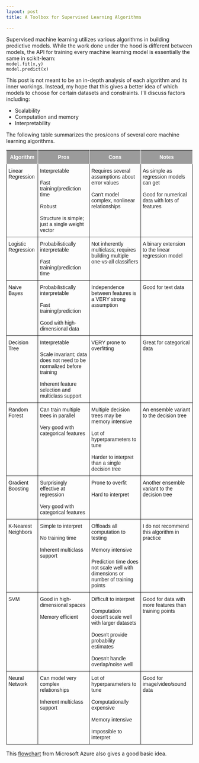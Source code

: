 ```yaml
---
layout: post
title: A Toolbox for Supervised Learning Algorithms

---
```


Supervised machine learning utilizes various algorithms in building predictive models.  While the work done under the hood is different between models, the API for training every machine learning model is essentially the same in scikit-learn:  
`model.fit(x,y)`  
`model.predict(x)`

This post is not meant to be an in-depth analysis of each algorithm and its inner workings.  Instead, my hope that this gives a better idea of which models to choose for certain datasets and constraints.  I'll discuss factors including:
- Scalability
- Computation and memory
- Interpretability

The following table summarizes the pros/cons of several core machine learning algorithms.

<style type="text/css">
.tg  {border-collapse:collapse;border-spacing:0;}
.tg td{font-family:Arial, sans-serif;font-size:14px;padding:10px 5px;border-style:solid;border-width:1px;overflow:hidden;word-break:normal;}
.tg th{font-family:Arial, sans-serif;font-size:14px;font-weight:normal;padding:10px 5px;border-style:solid;border-width:1px;overflow:hidden;word-break:normal;}
.tg .tg-w7sd{font-weight:bold;background-color:#9b9b9b;color:#ffffff;text-align:center;vertical-align:top}
.tg .tg-yw4l{vertical-align:top}
</style>
<table class="tg">
  <tr>
    <th class="tg-w7sd">Algorithm</th>
    <th class="tg-w7sd">Pros</th>
    <th class="tg-w7sd">Cons</th>
    <th class="tg-w7sd">Notes</th>
  </tr>
  <tr>
    <td class="tg-yw4l">Linear Regression</td>
    <td class="tg-yw4l">Interpretable <br><br>Fast training/prediction time<br><br>Robust<br> <br>Structure is simple; just a single weight vector</td>
    <td class="tg-yw4l">Requires several assumptions about error values<br><br>Can't model complex, nonlinear relationships</td>
    <td class="tg-yw4l">As simple as regression models can get<br><br>Good for numerical data with lots of features</td>
  </tr>
  <tr>
    <td class="tg-yw4l">Logistic Regression</td>
    <td class="tg-yw4l">Probabilistically interpretable<br><br>Fast training/prediction time</td>
    <td class="tg-yw4l">Not inherently multiclass; requires building multiple one-vs-all classifiers</td>
    <td class="tg-yw4l">A binary extension to the linear regression model</td>
  </tr>
  <tr>
    <td class="tg-yw4l">Naive Bayes</td>
    <td class="tg-yw4l">Probabilistically interpretable<br><br>Fast training/prediction<br><br>Good with high-dimensional data</td>
    <td class="tg-yw4l">Independence between features is a VERY strong assumption</td>
    <td class="tg-yw4l">Good for text data</td>
  </tr>
  <tr>
    <td class="tg-yw4l">Decision Tree</td>
    <td class="tg-yw4l">Interpretable<br><br>Scale invariant; data does not need to be normalized before training<br><br>Inherent feature selection and multiclass support</td>
    <td class="tg-yw4l">VERY prone to overfitting</td>
    <td class="tg-yw4l">Great for categorical data</td>
  </tr>
  <tr>
    <td class="tg-yw4l">Random Forest</td>
    <td class="tg-yw4l">Can train multiple trees in parallel<br><br>Very good with categorical features</td>
    <td class="tg-yw4l">Multiple decision trees may be memory intensive<br><br>Lot of hyperparameters to tune<br><br>Harder to interpret than a single decision tree</td>
    <td class="tg-yw4l">An ensemble variant to the decision tree</td>
  </tr>
  <tr>
    <td class="tg-yw4l">Gradient Boosting</td>
    <td class="tg-yw4l">Surprisingly effective at regression<br><br>Very good with categorical features</td>
    <td class="tg-yw4l">Prone to overfit<br><br>Hard to interpret</td>
    <td class="tg-yw4l">Another ensemble variant to the decision tree</td>
  </tr>
  <tr>
    <td class="tg-yw4l">K-Nearest Neighbors</td>
    <td class="tg-yw4l">Simple to interpret<br><br>No training time<br><br>Inherent multiclass support</td>
    <td class="tg-yw4l">Offloads all computation to testing<br><br>Memory intensive<br><br>Prediction time does not scale well with dimensions or number of training points</td>
    <td class="tg-yw4l">I do not recommend this algorithm in practice</td>
  </tr>
  <tr>
    <td class="tg-yw4l">SVM</td>
    <td class="tg-yw4l">Good in high-dimensional spaces<br><br>Memory efficient</td>
    <td class="tg-yw4l">Difficult to interpret<br><br>Computation doesn't scale well with larger datasets<br><br>Doesn't provide probability estimates<br><br>Doesn't handle overlap/noise well</td>
    <td class="tg-yw4l">Good for data with more features than training points</td>
  </tr>
  <tr>
    <td class="tg-yw4l">Neural Network</td>
    <td class="tg-yw4l">Can model very complex relationships<br><br>Inherent multiclass support</td>
    <td class="tg-yw4l">Lot of hyperparameters to tune<br><br>Computationally expensive<br><br>Memory intensive<br><br>Impossible to interpret</td>
    <td class="tg-yw4l">Good for image/video/sound data</td>
  </tr>
</table>

This [flowchart](https://docs.microsoft.com/en-us/azure/machine-learning/studio/media/algorithm-cheat-sheet/machine-learning-algorithm-cheat-sheet-small_v_0_6-01.png) from Microsoft Azure also gives a good basic idea.
